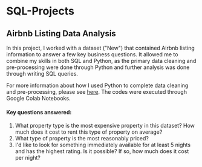 # SQL-Projects
## Airbnb Listing Data Analysis
In this project, I worked with a dataset ("New") that contained Airbnb listing information to answer a few key business questions. It allowed me to combine my skills in both SQL and Python, as the primary data cleaning and pre-processing were done through Python and further analysis was done through writing SQL queries. 

For more information about how I used Python to complete data cleaning and pre-processing, please see [here](https://github.com/TaylorTS/SQL-Projects/blob/main/SQL_Project_Airbnb.ipynb). The codes were executed through Google Colab Notebooks. 

#### Key questions answered:
1. What property type is the most expensive property in this dataset? How much does it cost to rent this type of property on average?
2. What type of property is the most reasonably priced?
3. I'd like to look for something immediately available for at least 5 nights and has the highest rating. Is it possible? If so, how much does it cost per night?
